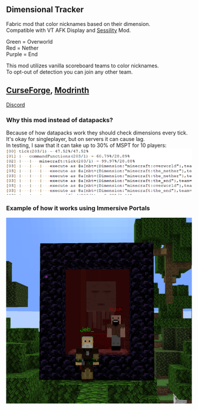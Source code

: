 ## Dimensional Tracker

Fabric mod that color nicknames based on their dimension.  
Compatible with VT AFK Display and [Sessility](https://modrinth.com/mod/sessility) Mod.

Green = Overworld  
Red = Nether  
Purple = End  

This mod utilizes vanilla scoreboard teams to color nicknames.  
To opt-out of detection you can join any other team.

## [CurseForge](https://legacy.curseforge.com/minecraft/mc-mods/dimensional-tracker), [Modrinth](https://modrinth.com/mod/dimensionaltracker)

[Discord](https://discord.gg/UY4nhvUzaK)

### Why this mod instead of datapacks?  
Because of how datapacks work they should check dimensions every tick. It's okay for singleplayer, but on servers it can cause lag.  
In testing, I saw that it can take up to 30% of MSPT for 10 players:
![img.png](datapack.webp)

### Example of how it works using Immersive Portals

![image.webp](image.webp)